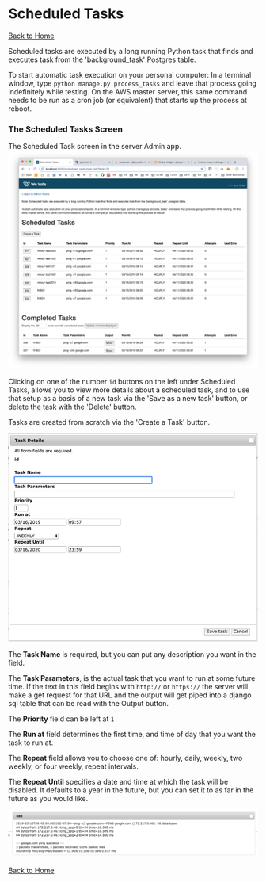 # Scheduled Tasks

[Back to Home](../README.md)

Scheduled tasks are executed by a long running Python task that finds and executes task from the 'background_task' Postgres table. 

To start automatic task execution on your personal computer: In a terminal window, type `python manage.py process_tasks` 
and leave that process going indefinitely while testing. On the AWS master server, this same command needs to be run as a cron job (or equivalent) that starts up the process at reboot.

### The Scheduled Tasks Screen

The Scheduled Task screen in the server Admin app.
![ScreenShot](images/ScheduledTasksScreen.png)

Clicking on one of the number `id` buttons on the left under Scheduled Tasks, allows you to view more details about a 
scheduled task, and to use that setup as a basis of a new task via the 'Save as a new task' button, or delete the task 
with the 'Delete' button. 

Tasks are created from scratch via the 'Create a Task' button.

![ScreenShot](images/ScheduledTaskDetails.png)

The **Task Name** is required, but you can put any description you want in the field.

The **Task Parameters**, is the actual task that you want to run at some future time.  If the text in this field begins with 
`http://` or `https://` the server will make a get request for that URL and the output will get piped into a django sql 
table that can be read with the Output button.

The **Priority** field can be left at `1`

The **Run at** field determines the first time, and time of day that you want the task to run at.

The **Repeat** field allows you to choose one of: hourly, daily, weekly, two weekly, or four weekly, repeat intervals.

The **Repeat Until** specifies a date and time at which the task will be disabled.  It defaults to a year in the future, but
you can set it to as far in the future as you would like.


![ScreenShot](images/CompletedTaskOutput.png)


[Back to Home](../README.md)
